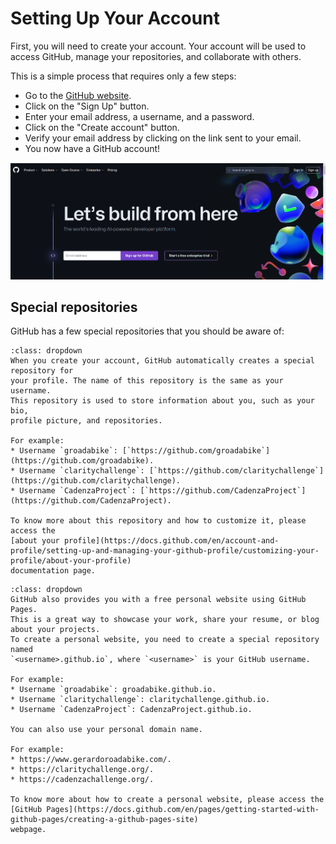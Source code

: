 # Setting Up Your Account

First, you will need to create your account.
Your account will be used to access GitHub, manage your repositories, and
collaborate with others.

This is a simple process that requires only a few steps:

* Go to the [GitHub website](https://github.com).
* Click on the "Sign Up" button.
* Enter your email address, a username, and a password.
* Click on the "Create account" button.
* Verify your email address by clicking on the link sent to your email.
* You now have a GitHub account!

![signup_github.png](../figures/signup_github.png)

## Special repositories

GitHub has a few special repositories that you should be aware of:

```{admonition} Profile repository
:class: dropdown
When you create your account, GitHub automatically creates a special repository for 
your profile. The name of this repository is the same as your username. 
This repository is used to store information about you, such as your bio, 
profile picture, and repositories.

For example:
* Username `groadabike`: [`https://github.com/groadabike`](https://github.com/groadabike). 
* Username `claritychallenge`: [`https://github.com/claritychallenge`](https://github.com/claritychallenge).
* Username `CadenzaProject`: [`https://github.com/CadenzaProject`](https://github.com/CadenzaProject).

To know more about this repository and how to customize it, please access the 
[about your profile](https://docs.github.com/en/account-and-profile/setting-up-and-managing-your-github-profile/customizing-your-profile/about-your-profile)
documentation page.

```

```{admonition} Personal Website repository
:class: dropdown
GitHub also provides you with a free personal website using GitHub Pages.
This is a great way to showcase your work, share your resume, or blog about your projects.
To create a personal website, you need to create a special repository named 
`<username>.github.io`, where `<username>` is your GitHub username.

For example:
* Username `groadabike`: groadabike.github.io.
* Username `claritychallenge`: claritychallenge.github.io.
* Username `CadenzaProject`: CadenzaProject.github.io.

You can also use your personal domain name.

For example:
* https://www.gerardoroadabike.com/. 
* https://claritychallenge.org/.
* https://cadenzachallenge.org/.

To know more about how to create a personal website, please access the
[GitHub Pages](https://docs.github.com/en/pages/getting-started-with-github-pages/creating-a-github-pages-site)
webpage.

```